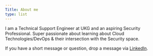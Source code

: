 ```yaml
---
Title: About me
type: list
---
```



I am a Technical Support Engineer at UKG and an aspiring Security Professional. Super passionate about learning about Cloud Technologies/DevOps & their intersection with the Security space.

If you have a short message or question, drop a message via [LinkedIn](https://www.linkedin.com/in/anvay-buch/).



